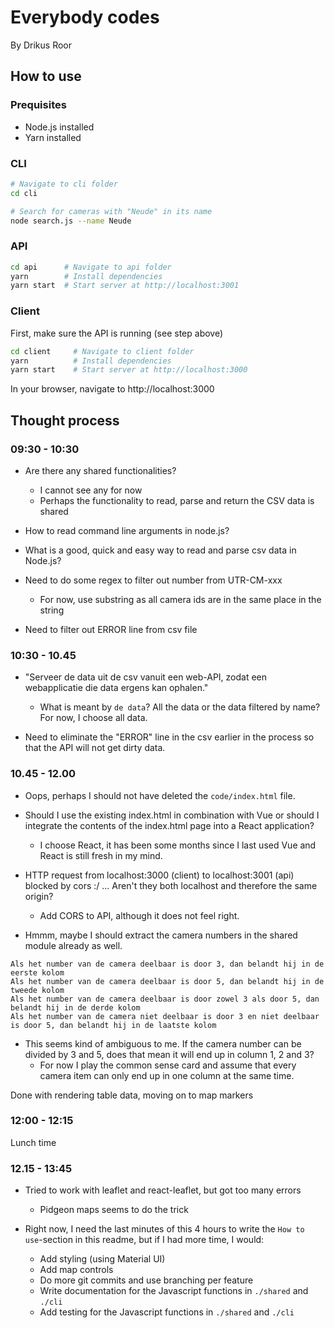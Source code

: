 # Everybody codes

By Drikus Roor

## How to use

### Prequisites

- Node.js installed
- Yarn installed

### CLI

```sh
# Navigate to cli folder
cd cli

# Search for cameras with "Neude" in its name
node search.js --name Neude
```

### API

```sh
cd api      # Navigate to api folder
yarn        # Install dependencies
yarn start  # Start server at http://localhost:3001
```

### Client

First, make sure the API is running (see step above)

```sh
cd client     # Navigate to client folder
yarn          # Install dependencies
yarn start    # Start server at http://localhost:3000
```

In your browser, navigate to http://localhost:3000

## Thought process

### 09:30 - 10:30

- Are there any shared functionalities?

  - I cannot see any for now
  - Perhaps the functionality to read, parse and return the CSV data is shared

- How to read command line arguments in node.js?

- What is a good, quick and easy way to read and parse csv data in Node.js?

- Need to do some regex to filter out number from UTR-CM-xxx

  - For now, use substring as all camera ids are in the same place in the string

- Need to filter out ERROR line from csv file

### 10:30 - 10.45

- "Serveer de data uit de csv vanuit een web-API, zodat een webapplicatie die data ergens kan ophalen."

  - What is meant by `de data`? All the data or the data filtered by name? For now, I choose all data.

- Need to eliminate the "ERROR" line in the csv earlier in the process so that the API will not get dirty data.

### 10.45 - 12.00

- Oops, perhaps I should not have deleted the `code/index.html` file.

- Should I use the existing index.html in combination with Vue or should I integrate the contents of the index.html page into a React application?

  - I choose React, it has been some months since I last used Vue and React is still fresh in my mind.

- HTTP request from localhost:3000 (client) to localhost:3001 (api) blocked by cors :/ ... Aren't they both localhost and therefore the same origin?

  - Add CORS to API, although it does not feel right.

- Hmmm, maybe I should extract the camera numbers in the shared module already as well.

```
Als het number van de camera deelbaar is door 3, dan belandt hij in de eerste kolom
Als het number van de camera deelbaar is door 5, dan belandt hij in de tweede kolom
Als het number van de camera deelbaar is door zowel 3 als door 5, dan belandt hij in de derde kolom
Als het number van de camera niet deelbaar is door 3 en niet deelbaar is door 5, dan belandt hij in de laatste kolom
```

- This seems kind of ambiguous to me. If the camera number can be divided by 3 and 5, does that mean it will end up in column 1, 2 and 3?
  - For now I play the common sense card and assume that every camera item can only end up in one column at the same time.

Done with rendering table data, moving on to map markers

### 12:00 - 12:15

Lunch time

### 12.15 - 13:45

- Tried to work with leaflet and react-leaflet, but got too many errors

  - Pidgeon maps seems to do the trick

- Right now, I need the last minutes of this 4 hours to write the `How to use`-section in this readme, but if I had more time, I would:
  - Add styling (using Material UI)
  - Add map controls
  - Do more git commits and use branching per feature
  - Write documentation for the Javascript functions in `./shared` and `./cli`
  - Add testing for the Javascript functions in `./shared` and `./cli`
